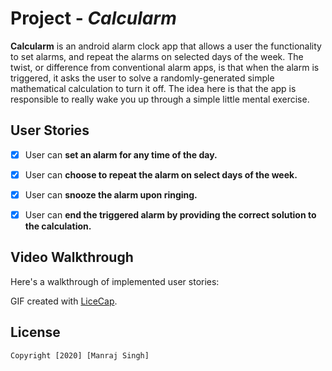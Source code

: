 # Project - *Calcularm*

**Calcularm** is an android alarm clock app that allows a user the functionality to set alarms, and repeat the alarms on selected days of the week. The twist, 
or difference from conventional alarm apps, is that when the alarm is triggered, it asks the user to solve a randomly-generated simple mathematical calculation to turn it off. The idea here is
that the app is responsible to really wake you up through a simple little mental exercise.

## User Stories


* [x] User can **set an alarm for any time of the day.**
* [x] User can **choose to repeat the alarm on select days of the week.**
* [x] User can **snooze the alarm upon ringing.**
* [x] User can **end the triggered alarm by providing the correct solution to the calculation.**


## Video Walkthrough

Here's a walkthrough of implemented user stories:



GIF created with [LiceCap](http://www.cockos.com/licecap/).



## License

    Copyright [2020] [Manraj Singh]

